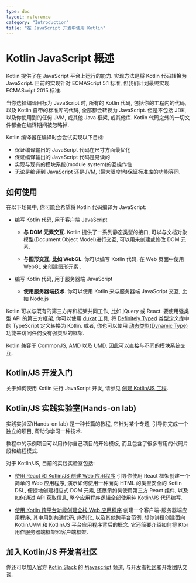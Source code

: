 ```yaml
---
type: doc
layout: reference
category: "Introduction"
title: "在 JavaScript 开发中使用 Kotlin"
---
```


# Kotlin JavaScript 概述

Kotlin 提供了在 JavaScript 平台上运行的能力. 实现方法是将 Kotlin 代码转换为 JavaScript. 目前的实现针对 ECMAScript 5.1 标准, 但我们计划最终实现 ECMAScript 2015 标准.

当你选择编译目标为 JavaScript 时, 所有的 Kotlin 代码, 包括你的工程内的代码, 以及 Kotlin 自带的标准库的代码, 全部都会转换为 JavaScript.
但是不包括 JDK, 以及你使用到的任何 JVM, 或其他 Java 框架, 或其他库. Kotlin 代码之外的一切文件都会在编译期间被忽略掉.

Kotlin 编译器在编译时会尝试实现以下目标:

* 保证编译输出的 JavaScript 代码在尺寸方面最优化
* 保证编译输出的 JavaScript 代码是易读的
* 实现与现有的模块系统(module system)的互操作性
* 无论是编译到 JavaScript 还是JVM, (最大限度地)保证标准库的功能等同.

## 如何使用

在以下场景中, 你可能会希望将 Kotlin 代码编译为 JavaScript:

* 编写 Kotlin 代码, 用于客户端 JavaScript

    * **与 DOM 元素交互**. Kotlin 提供了一系列静态类型的接口, 可以与文档对象模型(Document Object Model)进行交互, 可以用来创建或修改 DOM 元素.

    * **与图形交互, 比如 WebGL**. 你可以编写 Kotlin 代码, 在 Web 页面中使用 WebGL 来创建图形元素 .

* 编写 Kotlin 代码, 用于服务器端 JavaScript

    * **使用服务器端技术**. 你可以使用 Kotlin 来与服务器端 JavaScript 交互, 比如 Node.js

Kotlin 可以与既有的第三方库和框架共同工作, 比如 jQuery 或 React. 要使用强类型 API 的第三方框架, 你可以使用 [dukat](https://github.com/kotlin/dukat) 工具, 将 [Definitely Typed](http://definitelytyped.org/) 类型定义库中的 TypeScript 定义转换为 Kotlin. 或者, 你也可以使用 [动态类型(Dynamic Type)](dynamic-type.html) 功能来访问任何没有强类型的框架.

Kotlin 兼容于 CommonJS, AMD 以及 UMD, 因此可以直接[与不同的模块系统交互](/docs/tutorials/javascript/working-with-modules/working-with-modules.html).


## Kotlin/JS 开发入门

关于如何使用 Kotlin 进行 JavaScript 开发, 请参见 [创建 Kotlin/JS 工程](js-project-setup.html).


## Kotlin/JS 实践实验室(Hands-on lab)

实践实验室(Hands-on lab) 是一种长篇的教程, 它针对某个专题, 引导你完成一个独立的项目, 帮助你学习一种技术.

教程中的示例项目可以用作你自己项目的开始模板, 而且包含了很多有用的代码片段和编程模式.

对于 Kotlin/JS, 目前的实践实验室包括:

* [使用 React 和 Kotlin/JS 创建 Web 应用程序](https://play.kotlinlang.org/hands-on/Building%20Web%20Applications%20with%20React%20and%20Kotlin%20JS/01_Introduction) 引导你使用 React 框架创建一个简单的 Web 应用程序, 演示如何使用一种面向 HTML 的类型安全的 Kotlin DSL, 便捷地创建相应式 DOM 元素, 还展示如何使用第三方 React 组件, 以及如何通过 API 获取信息, 整个应用程序逻辑全部使用纯 Kotlin/JS 代码编写.

* [使用 Kotlin 跨平台功能创建全栈 Web 应用程序](https://play.kotlinlang.org/hands-on/Full%20Stack%20Web%20App%20with%20Kotlin%20Multiplatform/01_Introduction) 创建一个客户端-服务器端应用程序, 其中用到共通代码, 序列化, 以及其他跨平台范例, 想你讲授创建面向 Kotlin/JVM 和 Kotlin/JS 平台应用程序背后的概念.
它还简要介绍如何将 Ktor 用作服务器端框架和客户端框架.


## 加入 Kotlin/JS 开发者社区
你还可以加入官方 [Kotlin Slack](https://surveys.jetbrains.com/s3/kotlin-slack-sign-up) 的 [#javascript](https://kotlinlang.slack.com/archives/C0B8L3U69) 频道, 与开发者社区和开发团队交谈.
